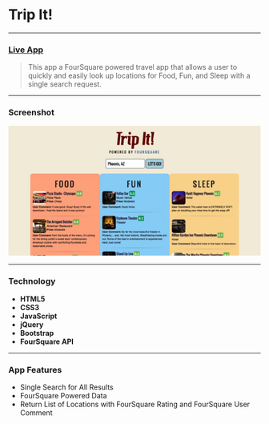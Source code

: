 # Trip It!

----

### [Live App](https://shay-kennedy.github.io/trip-it/)


> This app a FourSquare powered travel app that allows a user to quickly and easily look up locations for Food, Fun, and Sleep with a single search request. 

----
### Screenshot
![Screenshot](screenshot.jpg)

----
### Technology
* **HTML5**
* **CSS3**
* **JavaScript**
* **jQuery**
* **Bootstrap**
* **FourSquare API**

----
### App Features
* Single Search for All Results
* FourSquare Powered Data
* Return List of Locations with FourSquare Rating and FourSquare User Comment
